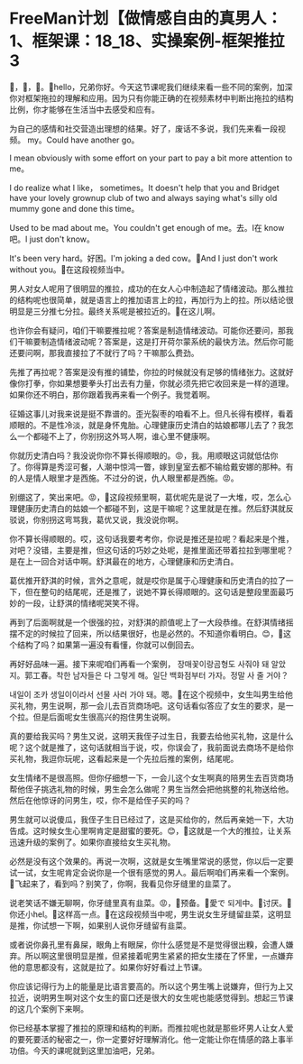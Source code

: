 # FreeMan计划【做情感自由的真男人：1、框架课：18_18、实操案例-框架推拉3

🎼，🎼，🎼。🎼hello，兄弟你好。今天这节课呢我们继续来看一些不同的案例，加深你对框架拖拉的理解和应用。因为只有你能正确的在视频素材中判断出拖拉的结构比例，你才能够在生活当中去感受和应有。

为自己的感情和社交营造出理想的结果。好了，废话不多说，我们先来看一段视频。 my。Could have another go。

I mean obviously with some effort on your part to pay a bit more attention to me。

I do realize what I like， sometimes。It doesn't help that you and Bridget have your lovely grownup club of two and always saying what's silly old mummy gone and done this time。

Used to be mad about me。You couldn't get enough of me。去。I在 know吧。I just don't know。

It's been very hard。好困。I'm joking a ded cow。🎼And I just don't work without you。🎼在这段视频当中。

男人对女人呢用了很明显的推拉，成功的在女人心中制造起了情绪波动。那么推拉的结构呢也很简单，就是语言上的推加语言上的拉，再加行为上的拉。所以结论很明显是三分推七分拉。最终关系呢是被拉近的。🎼在这儿啊。

也许你会有疑问，咱们干嘛要推拉呢？答案是制造情绪波动。可能你还要问，那我们干嘛要制造情绪波动呢？答案是，这是打开荷尔蒙系统的最快方法。然后你可能还要问啊，那我直接拉了不就行了吗？干嘛那么费劲。

先推了再拉呢？答案是没有推的铺垫，你拉的时候就没有足够的情绪张力。这就好像你打拳，你如果想要拳头打出去有力量，你就必须先把它收回来是一样的道理。如果你还不明白，那你跟着我再来看一个例子。我觉着啊。

征婚这事儿对我来说是挺不靠谱的。歪光裂枣的咱看不上。但凡长得有模样，看着顺眼的。不是性冷淡，就是身怀鬼胎。心理健康历史清白的姑娘都哪儿去了？我怎么一个都碰不上了，你别拐这外骂人啊，谁心里不健康啊。

你就历史清白吗？我没说你你不算长得顺眼的。😡，我。用顺眼这词就低估你了。你得算是秀涩可餐，人潮中惊鸿一瞥，嫁到皇室去都不输给戴安娜的那种。有的人是情人眼里才是西施。不过分的说，仇人眼里都是西施。😡。

别绷这了，笑出来吧。😡，🎼这段视频里啊，葛优呢先是说了一大堆，哎，怎么心理健康历史清白的姑娘一个都碰不到，这是干嘛呢？这里就是在推。然后舒淇就反驳说，你别拐这弯骂我，葛优又说，我没说你啊。

你不算长得顺眼的。哎，这句话我要考考你，你说是推还是拉呢？看起来是个推，对吧？没错，主要是推，但这句话的巧妙之处呢，是推里面还带着拉拉到哪里呢？是在上一回合对话中啊。舒淇最在的地方，心理健康和历史清白。

葛优推开舒淇的时候，言外之意呢，就是哎你是属于心理健康和历史清白的拉了一下，但在整句的结尾呢，还是推了，说她不算长得顺眼的。这句话是整段里面最巧妙的一段，让舒淇的情绪呢哭笑不得。

再到了后面啊就是一个很强的拉，对舒淇的颜值呢上了一大段恭维。在舒淇情绪摇摆不定的时候拉了回来，所以结果很好，也是必然的。不知道你看明白。😊，🎼这个结构了吗？如果第一遍没有看懂，你就可以倒回去。

再好好品味一遍。接下来呢咱们再看一个案例， 장매꽃이랑곰형도 사줘야 돼 알았지。郭工春。착한 남자들은 다 그렇게 해。일단 백화점부터 가자。정말 사 줄 거야？

내일이 조카 생일이이라서 선물 사러 가야 돼。嗯。🎼在这个视频中，女生叫男生给他买礼物，男生说啊，那一会儿去百货商场吧。这句话看似答应了女生的要求，是一个拉。但是后面呢女生很高兴的抱住男生说啊。

真的要给我买吗？男生又说，这明天我侄子过生日，我要去给他买礼物，这是什么呢？这个就是推了，这句话就相当于说，哎，你误会了，我前面说去商场不是给你买礼物，我逗你玩呢，这看起来是一个先拉后推的案例，结尾呢。

女生情绪不是很高照。但你仔细想一下，一会儿这个女生啊真的陪男生去百货商场帮他侄子挑选礼物的时候，男生会怎么做呢？男生当然会把他挑整的礼物送给他。然后在他惊讶的问男生，哎，你不是给侄子买的吗？

男生就可以说傻瓜，我侄子生日已经过了，这是买给你的，然后再亲她一下，大功告成。这时候女生心里啊肯定是甜蜜的要死。😊，🎼这就是一个大的推拉，让关系迅速升级的案例了。如果你直接给女生买礼物。

必然是没有这个效果的。再说一次啊，这就是女生嘴里常说的感觉，你以后一定要试一试，女生呢肯定会说你是一个很有感觉的男人。最后啊咱们再来看一个案例。🎼飞起来了，看到吗？别笑了，你啊，我看见你牙缝里的韭菜了。

说老笑话不嫌无聊啊，你牙缝里真有韭菜。😡，🎼预备。🎼愛で 되게中。🎼讨厌。🎼你还小hel。🎼这样高一点。🎼在这段视频当中呢，男生说女生牙缝留韭菜，这明显是推，你试想一下啊，如果别人说你牙缝留有韭菜。

或者说你鼻孔里有鼻屎，眼角上有眼屎，你什么感觉是不是觉得很出糗，会遭人嫌弃。所以啊这里很明显是推，但紧接着呢男生紧紧的把女生搂在了怀里，一点嫌弃他的意思都没有，这就是拉了。如果你好好看过上节课。

你应该记得行为上的能量是比语言要高的。所以这个男生嘴上说嫌弃，但行为上又拉近，说明男生啊对这个女生的窗口还是很大的女生呢也能感觉得到。想起三节课的这几个案例下来啊。

你已经基本掌握了推拉的原理和结构的判断。而推拉呢也就是那些坏男人让女人爱的要死要活的秘密之一，你一定要好好理解消化。他一定能让你在情感的路上事半功倍。今天的课呢就到这里加油吧，兄弟。

